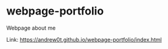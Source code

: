 # webpage-portfolio
Webpage about me

Link: https://andrew0t.github.io/webpage-portfolio/index.html

